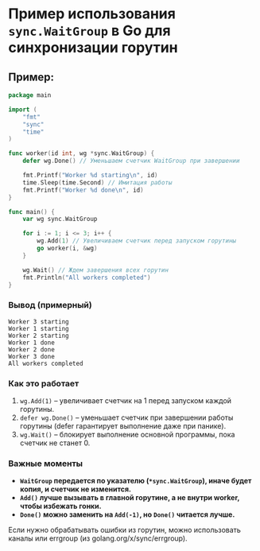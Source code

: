 # Пример использования `sync.WaitGroup` в Go для синхронизации горутин
## Пример:
```go
package main

import (
	"fmt"
	"sync"
	"time"
)

func worker(id int, wg *sync.WaitGroup) {
	defer wg.Done() // Уменьшаем счетчик WaitGroup при завершении

	fmt.Printf("Worker %d starting\n", id)
	time.Sleep(time.Second) // Имитация работы
	fmt.Printf("Worker %d done\n", id)
}

func main() {
	var wg sync.WaitGroup

	for i := 1; i <= 3; i++ {
		wg.Add(1) // Увеличиваем счетчик перед запуском горутины
		go worker(i, &wg)
	}

	wg.Wait() // Ждем завершения всех горутин
	fmt.Println("All workers completed")
}
```

### Вывод (примерный)
```
Worker 3 starting
Worker 1 starting
Worker 2 starting
Worker 1 done
Worker 2 done
Worker 3 done
All workers completed
```

### Как это работает
1. `wg.Add(1)` – увеличивает счетчик на 1 перед запуском каждой горутины.
2. `defer wg.Done()` – уменьшает счетчик при завершении работы горутины (defer гарантирует выполнение даже при панике).
3. `wg.Wait()` – блокирует выполнение основной программы, пока счетчик не станет 0.

### Важные моменты
- **`WaitGroup` передается по указателю (`*sync.WaitGroup`), иначе будет копия, и счетчик не изменится.**
- **`Add()` лучше вызывать в главной горутине, а не внутри worker, чтобы избежать гонки.**
- **`Done()` можно заменить на `Add(-1)`, но `Done()` читается лучше.**

Если нужно обрабатывать ошибки из горутин, можно использовать каналы или errgroup (из golang.org/x/sync/errgroup).

